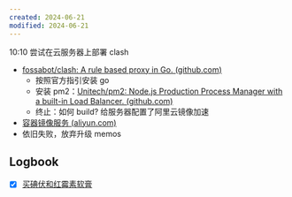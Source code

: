 ```yaml
---
created: 2024-06-21
modified: 2024-06-21
---
```

10:10
尝试在云服务器上部署 clash
+ [fossabot/clash: A rule based proxy in Go. (github.com)](https://github.com/fossabot/clash?tab=readme-ov-file)
	+ 按照官方指引安装 go
	+ 安装 pm2：[Unitech/pm2: Node.js Production Process Manager with a built-in Load Balancer. (github.com)](https://github.com/Unitech/pm2)
	+ 终止：如何 build?
给服务器配置了阿里云镜像加速
+ [容器镜像服务 (aliyun.com)](https://cr.console.aliyun.com/cn-shenzhen/instances/mirrors)
+ 依旧失败，放弃升级 memos



## Logbook
- [x] [买碘伏和红霉素软膏](things:///show?id=WSzjNhK9ZNADFQexyAE1NA)